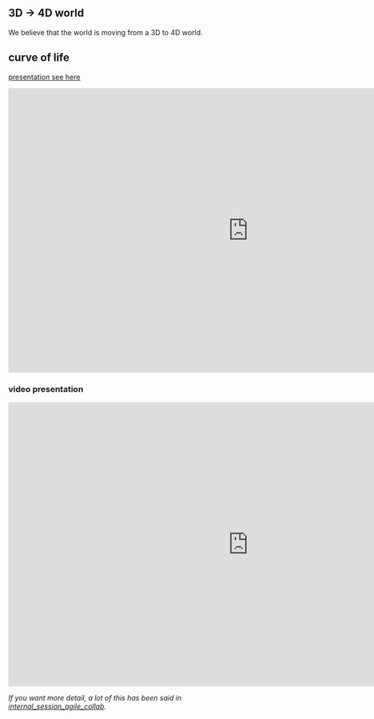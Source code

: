 ## 3D -> 4D world

We believe that the world is moving from a 3D to 4D world.


## curve of life

[presentation see here](https://docs.google.com/presentation/d/1V_J-G4xZiLlRd-TUDNZY4qBtVOc9EbOnS4JaBk2xpq8/edit?usp=sharing)

<iframe src="https://docs.google.com/presentation/d/e/2PACX-1vQqSSUARGUJPHN0juOBm0AWKoCPuiKAe8VvFUUkwih4yMMPjvE7LoIYAkuQZvgDDJfrwC4Xior0gCSj/embed?start=false&loop=false&delayms=3000" frameborder="0" width="960" height="569" allowfullscreen="true" mozallowfullscreen="true" webkitallowfullscreen="true"></iframe>

### video presentation

<iframe src="https://player.vimeo.com/video/426921886" width="960" height="569" frameborder="0" allow="autoplay; fullscreen" allowfullscreen></iframe>

*If you want more detail, a lot of this has been said in [internal_session_agile_collab](threefold__internal_session_agile_collab.md).*
